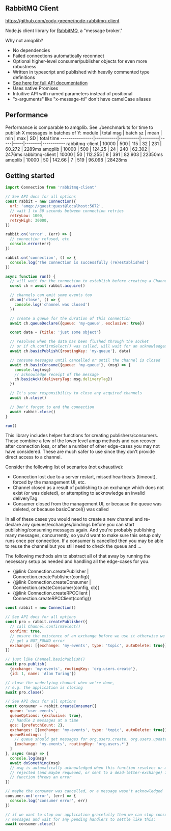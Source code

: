## RabbitMQ Client

https://github.com/cody-greene/node-rabbitmq-client

Node.js client library for [RabbitMQ](https://www.rabbitmq.com), a "message broker."

Why not amqplib?
- No dependencies
- Failed connections automatically reconnect
- Optional higher-level consumer/publisher objects for even more robustness
- Written in typescript and published with heavily commented type definitions
- [See here for full API documentation](http://cody-greene.github.io/node-rabbitmq-client)
- Uses native Promises
- Intuitive API with named parameters instead of positional
- "x-arguments" like "x-message-ttl" don't have camelCase aliases

## Performance
Performance is comparable to amqplib. See ./benchmark.ts for time to publish X messages in batches of Y:
module          | total msg | batch sz | mean    | min | max | SD     | total time
----------------|-----------|----------|---------|-----|-----|--------|-----------
rabbitmq-client | 10000     | 500      | 115     | 32  | 231 | 60.272 | 2289ms
amqplib         | 10000     | 500      | 124.25  | 24  | 240 | 62.302 | 2476ms
rabbitmq-client | 10000     | 50       | 112.255 | 8   | 391 | 82.903 | 22350ms
amqplib         | 10000     | 50       | 142.66  | 7   | 519 | 96.098 | 28428ms

## Getting started
```javascript
import Connection from 'rabbitmq-client'

// See API docs for all options
const rabbit = new Connection({
  url: 'amqp://guest:guest@localhost:5672',
  // wait 1 to 30 seconds between connection retries
  retryLow: 1000,
  retryHigh: 30000,
})

rabbit.on('error', (err) => {
  // connection refused, etc
  console.error(err)
})

rabbit.on('connection', () => {
  console.log('The connection is successfully (re)established')
})

async function run() {
  // will wait for the connection to establish before creating a Channel
  const ch = await rabbit.acquire()

  // channels can emit some events too
  ch.on('close', () => {
    console.log('channel was closed')
  })

  // create a queue for the duration of this connection
  await ch.queueDeclare({queue: 'my-queue', exclusive: true})

  const data = {title: 'just some object'}

  // resolves when the data has been flushed through the socket
  // or if ch.confirmSelect() was called, will wait for an acknowledgement
  await ch.basicPublish({routingKey: 'my-queue'}, data)

  // consume messages until cancelled or until the channel is closed
  await ch.basicConsume({queue: 'my-queue'}, (msg) => {
    console.log(msg)
    // acknowledge receipt of the message
    ch.basicAck({deliveryTag: msg.deliveryTag})
  })

  // It's your responsibility to close any acquired channels
  await ch.close()

  // Don't forget to end the connection
  await rabbit.close()
}

run()
```

This library includes helper functions for creating publishers/consumers. These combine a few of the lower level amqp methods and can recover after connection loss, or after a number of other edge-cases you may not have considered. These are much safer to use since they don't provide direct access to a channel.

Consider the following list of scenarios (not exhaustive):
- Connection lost due to a server restart, missed heartbeats (timeout), forced by the management UI, etc.
- Channel closed as a result of publishing to an exchange which does not exist (or was deleted), or attempting to acknowledge an invalid deliveryTag
- Consumer closed from the management UI, or because the queue was deleted, or because basicCancel() was called

In all of these cases you would need to create a new channel and re-declare any queues/exchanges/bindings before you can start publishing/consuming messages again. And you're probably publishing many messages, concurrently, so you'd want to make sure this setup only runs once per connection. If a consumer is cancelled then you may be able to reuse the channel but you still need to check the queue and ...

The following methods aim to abstract all of that away by running the necessary setup as needed and handling all the edge-cases for you.

- {@link Connection.createPublisher | Connection.createPublisher(config)}
- {@link Connection.createConsumer | Connection.createConsumer(config, cb)}
- {@link Connection.createRPCClient | Connection.createRPCClient(config)}

```javascript
const rabbit = new Connection()

// See API docs for all options
const pro = rabbit.createPublisher({
  // call Channel.confirmSelect()
  confirm: true,
  // ensure the existence of an exchange before we use it otherwise we could
  // get a NOT_FOUND error
  exchanges: [{exchange: 'my-events', type: 'topic', autoDelete: true}]
})

// just like Channel.basicPublish()
await pro.publish(
  {exchange: 'my-events', routingKey: 'org.users.create'},
  {id: 1, name: 'Alan Turing'})

// close the underlying channel when we're done,
// e.g. the application is closing
await pro.close()

// See API docs for all options
const consumer = rabbit.createConsumer({
  queue: 'user-events',
  queueOptions: {exclusive: true},
  // handle 2 messages at a time
  qos: {prefetchCount: 2},
  exchanges: [{exchange: 'my-events', type: 'topic', autoDelete: true}],
  queueBindings: [
    // queue should get messages for org.users.create, org.users.update, ...
    {exchange: 'my-events', routingKey: 'org.users.*'}
  ]
}, async (msg) => {
  console.log(msg)
  await doSomething(msg)
  // msg is automatically acknowledged when this function resolves or msg is
  // rejected (and maybe requeued, or sent to a dead-letter-exchange) if this
  // function throws an error
})

// maybe the consumer was cancelled, or a message wasn't acknowledged
consumer.on('error', (err) => {
  console.log('consumer error', err)
})

// if we want to stop our application gracefully then we can stop consuming
// messages and wait for any pending handlers to settle like this:
await consumer.close()
```
